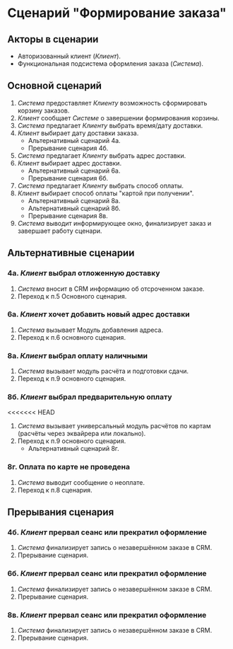 # Сценарий "Формирование заказа"

<!-- К сожалению, сценарии были описаны в апреле прошлого года на Confluence, и аккаунт там конечно блокнули. 
  За прошедшее время я и работу поменял, и добраться до текстовых копий сценария представляет некоторую проблему...
  Моя новая должность - технический писатель, основной инструмент - markdown в VSCode :)
  Описание сценария я сейчас могу дать несколько "фантазийное": я плохо помню как выглядели рабочие сценарии.
  Надеюсь, что для этого конкретного модуля логика сценария не очень важна; если я заблуждаюсь - я готов позже переделать документ 
  -->
  
## Акторы в сценарии

* Авторизованный клиент (*Клиент*).
* Функциональная подсистема оформления заказа (*Система*).

## Основной сценарий

  1. *Система* предоставляет *Клиенту* возможность сформировать корзину заказов.
  2. *Клиент* сообщает *Системе* о завершении формирования корзины.
  3. *Система* предлагает *Клиенту* выбрать время/дату доставки.
  4. *Клиент* выбирает дату доставки заказа.
     * Альтернативный сценарий 4а.
     * Прерывание сценария 4б.
  5. *Система* предлагает *Клиенту* выбрать адрес доставки.
  6. *Клиент* выбирает адрес доставки.
     * Альтернативный сценарий 6а.
     * Прерывание сценария 6б.
  8. *Система* предлагает *Клиенту* выбрать способ оплаты.
  9. *Клиент* выбирает способ оплаты "картой при получении".
     * Альтернативный сценарий 8а.
     * Альтернативный сценарий 8б.
     * Прерывание сценария 8в. 
  11. *Система* выводит информирующее окно, финализирует заказ и завершает работу сценари.

## Альтернативные сценарии

### 4а. *Клиент* выбрал отложенную доставку 

1. *Система* вносит в CRM информацию об отсроченном заказе.
2. Переход к п.5 Основного сценария.

### 6а. *Клиент* хочет добавить новый адрес доставки

1. *Система* вызывает Модуль добавления адреса.
2. Переход к п.6 основного сценария.

### 8а. *Клиент*  выбрал оплату наличными

1. *Система* вызывает модуль расчёта и подготовки сдачи.
2. Переход к п.9 основного сценария.

### 8б. *Клиент* выбрал предварительную оплату

<<<<<<< HEAD
1. *Система* вызывает универсальный модуль расчётов по картам (расчёты через эквайрера или локально).
2. Переход к п.9 основного сценария.
   * Альтернативный сценарий 8г.

### 8г. Оплата по карте не проведена

1. *Система* выводит сообщение о неоплате.
2. Переход к п.8 сценария.

   
## Прерывания сценария 

### 4б. *Клиент* прервал сеанс или прекратил оформление

1. *Система* финализирует запись о незавершённом заказе в CRM.
2. Прерывание сценария.

### 6б. *Клиент* прервал сеанс или прекратил оформление

1. *Система* финализирует запись о незавершённом заказе в CRM.
2. Прерывание сценария.

### 8в. *Клиент* прервал сеанс или прекратил оформление

1. *Система* финализирует запись о незавершённом заказе в CRM.
2. Прерывание сценария.
